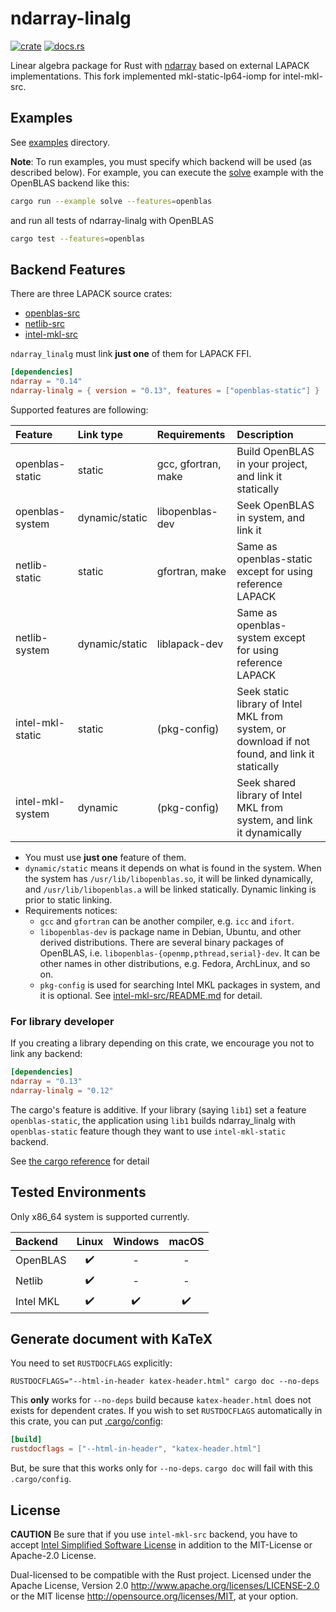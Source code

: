 ndarray-linalg
===============
[![crate](https://img.shields.io/badge/crates.io-ndarray--linalg-blue)](https://crates.io/crates/ndarray-linalg)
[![docs.rs](https://docs.rs/ndarray-linalg/badge.svg)](https://docs.rs/ndarray-linalg)

Linear algebra package for Rust with [ndarray](https://github.com/rust-ndarray/ndarray) based on external LAPACK implementations.
This fork implemented mkl-static-lp64-iomp for intel-mkl-src.

Examples
---------
See [examples](https://github.com/termoshtt/ndarray-linalg/tree/master/ndarray-linalg/examples) directory.

**Note**: To run examples, you must specify which backend will be used (as described below).
For example, you can execute the [solve](ndarray-linalg/examples/solve.rs) example with the OpenBLAS backend like this:

```sh
cargo run --example solve --features=openblas
```

and run all tests of ndarray-linalg with OpenBLAS

```sh
cargo test --features=openblas
```

Backend Features
-----------------

There are three LAPACK source crates:

- [openblas-src](https://github.com/blas-lapack-rs/openblas-src)
- [netlib-src](https://github.com/blas-lapack-rs/netlib-src)
- [intel-mkl-src](https://github.com/rust-math/rust-intel-mkl)

`ndarray_linalg` must link **just one** of them for LAPACK FFI.

```toml
[dependencies]
ndarray = "0.14"
ndarray-linalg = { version = "0.13", features = ["openblas-static"] }
```

Supported features are following:

| Feature          | Link type      | Requirements        | Description                                                                                    |
|:-----------------|:---------------|:--------------------|:-----------------------------------------------------------------------------------------------|
| openblas-static  | static         | gcc, gfortran, make | Build OpenBLAS in your project, and link it statically                                         |
| openblas-system  | dynamic/static | libopenblas-dev     | Seek OpenBLAS in system, and link it                                                           |
| netlib-static    | static         | gfortran, make      | Same as openblas-static except for using reference LAPACK                                      |
| netlib-system    | dynamic/static | liblapack-dev       | Same as openblas-system except for using reference LAPACK                                      |
| intel-mkl-static | static         | (pkg-config)        | Seek static library of Intel MKL from system, or download if not found, and link it statically |
| intel-mkl-system | dynamic        | (pkg-config)        | Seek shared library of Intel MKL from system, and link it dynamically                          |

- You must use **just one** feature of them.
- `dynamic/static` means it depends on what is found in the system. When the system has `/usr/lib/libopenblas.so`, it will be linked dynamically, and `/usr/lib/libopenblas.a` will be linked statically. Dynamic linking is prior to static linking.
- Requirements notices:
  - `gcc` and `gfortran` can be another compiler, e.g. `icc` and `ifort`.
  - `libopenblas-dev` is package name in Debian, Ubuntu, and other derived distributions.
    There are several binary packages of OpenBLAS, i.e. `libopenblas-{openmp,pthread,serial}-dev`.
    It can be other names in other distributions, e.g. Fedora, ArchLinux, and so on.
  - `pkg-config` is used for searching Intel MKL packages in system, and it is optional. See [intel-mkl-src/README.md](https://github.com/rust-math/intel-mkl-src/blob/master/README.md#how-to-find-system-mkl-libraries) for detail.

### For library developer

If you creating a library depending on this crate, we encourage you not to link any backend:

```toml
[dependencies]
ndarray = "0.13"
ndarray-linalg = "0.12"
```

The cargo's feature is additive. If your library (saying `lib1`) set a feature `openblas-static`,
the application using `lib1` builds ndarray_linalg with `openblas-static` feature though they want to use `intel-mkl-static` backend.

See [the cargo reference](https://doc.rust-lang.org/cargo/reference/features.html) for detail

Tested Environments
--------------------

Only x86_64 system is supported currently.

|Backend  | Linux | Windows | macOS |
|:--------|:-----:|:-------:|:-----:|
|OpenBLAS |✔️      |-        |-      |
|Netlib   |✔️      |-        |-      |
|Intel MKL|✔️      |✔️        |✔️      |

Generate document with KaTeX
------------------------------

You need to set `RUSTDOCFLAGS` explicitly:

```shell
RUSTDOCFLAGS="--html-in-header katex-header.html" cargo doc --no-deps
```

This **only** works for `--no-deps` build because `katex-header.html` does not exists for dependent crates.
If you wish to set `RUSTDOCFLAGS` automatically in this crate, you can put [.cargo/config](https://doc.rust-lang.org/cargo/reference/config.html):

```toml
[build]
rustdocflags = ["--html-in-header", "katex-header.html"]
```

But, be sure that this works only for `--no-deps`. `cargo doc` will fail with this `.cargo/config`.

License
--------

**CAUTION** Be sure that if you use `intel-mkl-src` backend, you have to accept [Intel Simplified Software License](https://software.intel.com/content/www/us/en/develop/articles/end-user-license-agreement.html)
in addition to the MIT-License or Apache-2.0 License.

Dual-licensed to be compatible with the Rust project.
Licensed under the Apache License, Version 2.0 http://www.apache.org/licenses/LICENSE-2.0 or the MIT license http://opensource.org/licenses/MIT, at your option.

